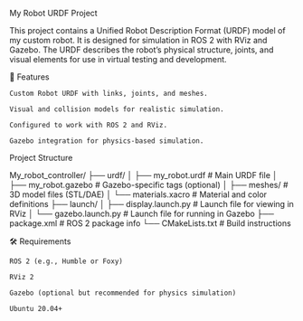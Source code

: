 My Robot URDF Project

This project contains a Unified Robot Description Format (URDF) model of my custom robot.
It is designed for simulation in ROS 2 with RViz and Gazebo.
The URDF describes the robot’s physical structure, joints, and visual elements for use in virtual testing and development.


📌 Features

    Custom Robot URDF with links, joints, and meshes.

    Visual and collision models for realistic simulation.

    Configured to work with ROS 2 and RViz.

    Gazebo integration for physics-based simulation.
    
Project Structure

My_robot_controller/
├── urdf/
│   ├── my_robot.urdf          # Main URDF file
│   ├── my_robot.gazebo        # Gazebo-specific tags (optional)
│   ├── meshes/                # 3D model files (STL/DAE)
│   └── materials.xacro        # Material and color definitions
├── launch/
│   ├── display.launch.py      # Launch file for viewing in RViz
│   └── gazebo.launch.py       # Launch file for running in Gazebo
├── package.xml                # ROS 2 package info
└── CMakeLists.txt             # Build instructions

🛠 Requirements

    ROS 2 (e.g., Humble or Foxy)

    RViz 2

    Gazebo (optional but recommended for physics simulation)

    Ubuntu 20.04+
